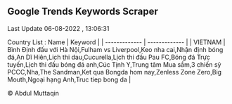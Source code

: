 

## Google Trends Keywords Scraper 
 
Last Update 06-08-2022 , 13:06:31

Country List :
 Name  | Keyword |
| ------------- | ------------- |
| VIETNAM | Bình Định đấu với Hà Nội,Fulham vs Liverpool,Keo nha cai,Nhận định bóng đá,An Dĩ Hiên,Lich thi dau,Cucurella,Lịch thi đấu Pau FC,Bóng đá Trực tuyến,Lịch thi đấu bóng đá anh,Cúc Tịnh Y,Trung tâm Mua sắm,3 chiến sỹ PCCC,Nha,The Sandman,Ket qua Bongda hom nay,Zenless Zone Zero,Big Mouth,Ngoại hạng Anh,Truc tiep bong da |



© Abdul Muttaqin 
